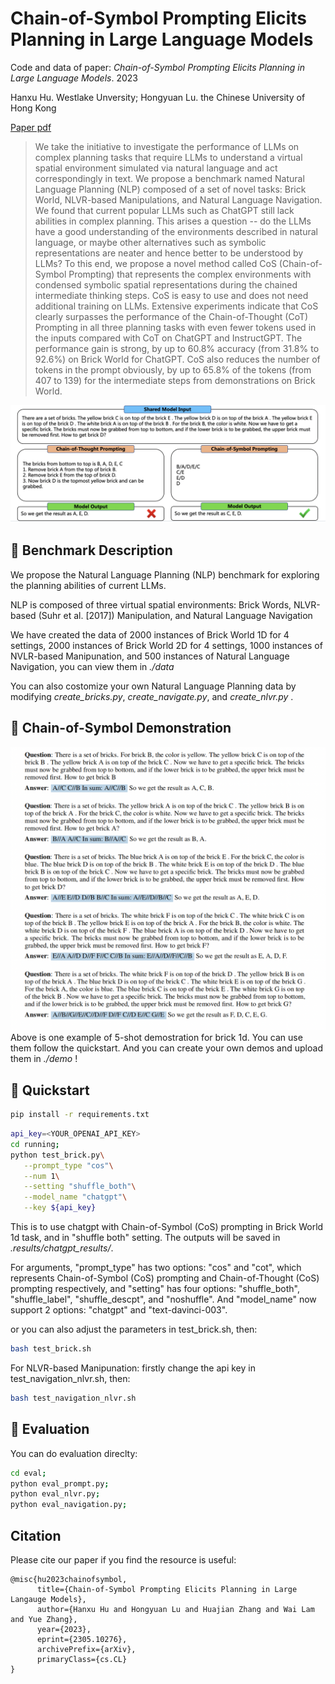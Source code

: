 # Chain-of-Symbol Prompting Elicits Planning in Large Language Models



Code and data of paper: _Chain-of-Symbol Prompting Elicits Planning in Large Language Models_. 2023

Hanxu Hu. Westlake Unversity; Hongyuan Lu. the Chinese University of Hong Kong

[Paper pdf](https://arxiv.org/pdf/2305.10276.pdf)

> We take the initiative to investigate the performance of LLMs on complex planning tasks that require LLMs to understand a virtual spatial environment simulated via natural language and act correspondingly in text. We propose a benchmark named Natural Language Planning (NLP) composed of a set of novel tasks: Brick World, NLVR-based Manipulations, and Natural Language Navigation. We found that current popular LLMs such as ChatGPT still lack abilities in complex planning. This arises a question -- do the LLMs have a good understanding of the environments described in natural language, or maybe other alternatives such as symbolic representations are neater and hence better to be understood by LLMs? To this end, we propose a novel method called CoS (Chain-of-Symbol Prompting) that represents the complex environments with condensed symbolic spatial representations during the chained intermediate thinking steps. CoS is easy to use and does not need additional training on LLMs. Extensive experiments indicate that CoS clearly surpasses the performance of the Chain-of-Thought (CoT) Prompting in all three planning tasks with even fewer tokens used in the inputs compared with CoT on ChatGPT and InstructGPT. The performance gain is strong, by up to 60.8% accuracy (from 31.8% to 92.6%) on Brick World for ChatGPT. CoS also reduces the number of tokens in the prompt obviously, by up to 65.8% of the tokens (from 407 to 139) for the intermediate steps from demonstrations on Brick World.

![Title](docs/cos1.jpg)

## 📖 Benchmark Description
We propose the Natural Language Planning (NLP) benchmark for exploring the planning abilities of current LLMs. 

NLP is composed of three virtual spatial environments: Brick Words, NLVR-based (Suhr et al. [2017]) Manipulation, and Natural Language Navigation

We have created the data of 2000 instances of Brick World 1D for 4 settings, 2000 instances of Brick World 2D for 4 settings, 1000 instances of NVLR-based Manipunation, and 500 instances of Natural Language Navigation, you can view them in *./data*

You can also costomize your own Natural Language Planning data by modifying *create_bricks.py*, *create_navigate.py*, and *create_nlvr.py* .
## 🎵 Chain-of-Symbol Demonstration

![Demo](docs/demo_cos_1.jpg)
Above is one example of 5-shot demostration for brick 1d.
You can use them follow the quickstart. And you can create your own demos and upload them in *./demo* !

## 👀 Quickstart
```bash
pip install -r requirements.txt
```

```bash
api_key=<YOUR_OPENAI_API_KEY>
cd running;
python test_brick.py\
   --prompt_type "cos"\
   --num 1\
   --setting "shuffle_both"\
   --model_name "chatgpt"\
   --key ${api_key}

```
This is to use chatgpt with Chain-of-Symbol (CoS) prompting in Brick World 1d task, and in "shuffle both" setting.
The outputs will be saved in *.results/chatgpt_results/*. 

For arguments, "prompt_type" has two options: "cos" and "cot", which represents Chain-of-Symbol (CoS) prompting and Chain-of-Thought (CoS) prompting respectively, and "setting" has four options: "shuffle_both", "shuffle_label", "shuffle_descpt", and "noshuffle". And "model_name" now support 2 options: "chatgpt" and "text-davinci-003".


or you can also adjust the parameters in test_brick.sh, then:
```bash
bash test_brick.sh
```

For NLVR-based Manipunation:
firstly change the api key in test_navigation_nlvr.sh, then:
```bash
bash test_navigation_nlvr.sh
```


## 📝 Evaluation
You can do evaluation direclty:

```bash
cd eval;
python eval_prompt.py;
python eval_nlvr.py;
python eval_navigation.py;
```


## Citation 
Please cite our paper if you find the resource is useful:
```
@misc{hu2023chainofsymbol,
      title={Chain-of-Symbol Prompting Elicits Planning in Large Langauge Models}, 
      author={Hanxu Hu and Hongyuan Lu and Huajian Zhang and Wai Lam and Yue Zhang},
      year={2023},
      eprint={2305.10276},
      archivePrefix={arXiv},
      primaryClass={cs.CL}
}
```
